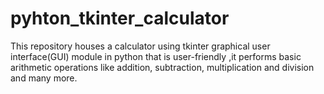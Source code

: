# pyhton_tkinter_calculator
This repository houses a calculator using tkinter graphical user interface(GUI) module in python that is user-friendly ,it performs basic arithmetic operations like addition, subtraction, multiplication and division  and many more.
